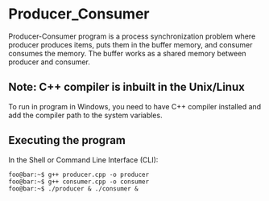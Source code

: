 # Producer_Consumer
Producer-Consumer program is a process synchronization problem where producer produces items, puts them in the buffer memory, and consumer consumes the memory. The buffer works as a shared memory between producer and consumer.

## Note: C++ compiler is inbuilt in the Unix/Linux
To run in program in Windows, you need to have C++ compiler installed and add the compiler path to the system variables.

## Executing the program
In the Shell or Command Line Interface (CLI):
```console
foo@bar:~$ g++ producer.cpp -o producer
foo@bar:~$ g++ consumer.cpp -o consumer
foo@bar:~$ ./producer & ./consumer &

```